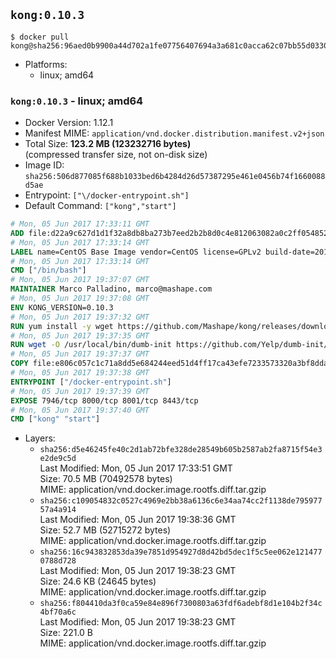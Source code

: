 ## `kong:0.10.3`

```console
$ docker pull kong@sha256:96aed0b9900a44d702a1fe07756407694a3a681c0acca62c07bb55d0330a2706
```

-	Platforms:
	-	linux; amd64

### `kong:0.10.3` - linux; amd64

-	Docker Version: 1.12.1
-	Manifest MIME: `application/vnd.docker.distribution.manifest.v2+json`
-	Total Size: **123.2 MB (123232716 bytes)**  
	(compressed transfer size, not on-disk size)
-	Image ID: `sha256:506d877085f688b1033bed6b4284d26d57387295e461e0456b74f1660088d5ae`
-	Entrypoint: `["\/docker-entrypoint.sh"]`
-	Default Command: `["kong","start"]`

```dockerfile
# Mon, 05 Jun 2017 17:33:11 GMT
ADD file:d22a9c627d1d1f32a8db8ba273b7eed2b2b8d0c4e812063082a0c2ff0548525a in / 
# Mon, 05 Jun 2017 17:33:14 GMT
LABEL name=CentOS Base Image vendor=CentOS license=GPLv2 build-date=20170605
# Mon, 05 Jun 2017 17:33:14 GMT
CMD ["/bin/bash"]
# Mon, 05 Jun 2017 19:37:07 GMT
MAINTAINER Marco Palladino, marco@mashape.com
# Mon, 05 Jun 2017 19:37:08 GMT
ENV KONG_VERSION=0.10.3
# Mon, 05 Jun 2017 19:37:32 GMT
RUN yum install -y wget https://github.com/Mashape/kong/releases/download/$KONG_VERSION/kong-$KONG_VERSION.el7.noarch.rpm &&     yum clean all
# Mon, 05 Jun 2017 19:37:35 GMT
RUN wget -O /usr/local/bin/dumb-init https://github.com/Yelp/dumb-init/releases/download/v1.1.3/dumb-init_1.1.3_amd64 &&     chmod +x /usr/local/bin/dumb-init
# Mon, 05 Jun 2017 19:37:37 GMT
COPY file:e806c057c1c71a8dd5e684244eed51d4ff17ca43efe7233573320a3bf8dda3a4 in /docker-entrypoint.sh 
# Mon, 05 Jun 2017 19:37:38 GMT
ENTRYPOINT ["/docker-entrypoint.sh"]
# Mon, 05 Jun 2017 19:37:39 GMT
EXPOSE 7946/tcp 8000/tcp 8001/tcp 8443/tcp
# Mon, 05 Jun 2017 19:37:40 GMT
CMD ["kong" "start"]
```

-	Layers:
	-	`sha256:d5e46245fe40c2d1ab72bfe328de28549b605b2587ab2fa8715f54e3e2de9c5d`  
		Last Modified: Mon, 05 Jun 2017 17:33:51 GMT  
		Size: 70.5 MB (70492578 bytes)  
		MIME: application/vnd.docker.image.rootfs.diff.tar.gzip
	-	`sha256:c109054832c0527c4969e2bb38a6136c6e34aa74cc2f1138de79597757a4a914`  
		Last Modified: Mon, 05 Jun 2017 19:38:36 GMT  
		Size: 52.7 MB (52715272 bytes)  
		MIME: application/vnd.docker.image.rootfs.diff.tar.gzip
	-	`sha256:16c943832853da39e7851d954927d8d42bd5dec1f5c5ee062e1214770788d728`  
		Last Modified: Mon, 05 Jun 2017 19:38:23 GMT  
		Size: 24.6 KB (24645 bytes)  
		MIME: application/vnd.docker.image.rootfs.diff.tar.gzip
	-	`sha256:f804410da3f0ca59e84e896f7300803a63fdf6adebf8d1e104b2f34c4bf70a6c`  
		Last Modified: Mon, 05 Jun 2017 19:38:23 GMT  
		Size: 221.0 B  
		MIME: application/vnd.docker.image.rootfs.diff.tar.gzip

